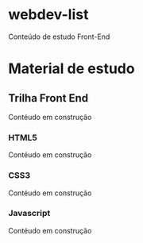 # webdev-list
Conteúdo de estudo Front-End

Material de estudo
====================

Trilha Front End
---------------------

Contéudo em construção

### HTML5
Contéudo em construção

### CSS3
Contéudo em construção

### Javascript
Contéudo em construção